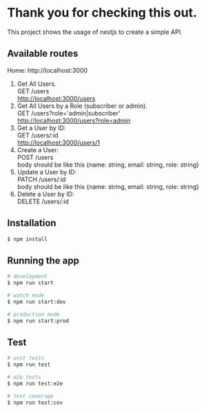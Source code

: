 # Thank you for checking this out.
This project shows the usage of nestjs to create a simple API.
## Available routes
Home: http://localhost:3000

<ol>
      <li>Get All Users. <br/> GET /users <br/> <a href="http://localhost:3000/users" target="_blank">http://localhost:3000/users</a></li>
      <li>Get All Users by a Role (subscriber or admin).<br/> GET /users?role='admin|subscriber' <br/><a href="http://localhost:3000/users?role=admin" target="_blank">http://localhost:3000/users?role=admin</a></li>
      <li>Get a User by ID: <br/> GET /users/:id <br/><a href="http://localhost:3000/users/1" target="_blank">http://localhost:3000/users/1</a></li>
      <li>Create a User: <br/> POST /users <br/> body should be like this {name: string, email: string, role: string}</li>
      <li>Update a User by ID:<br/> PATCH /users/:id <br/> body should be like this {name: string, email: string, role: string}</li>
      <li>Delete a User by ID: <br/> DELETE /users/:id</li>
</ol>


## Installation

```bash
$ npm install
```

## Running the app

```bash
# development
$ npm run start

# watch mode
$ npm run start:dev

# production mode
$ npm run start:prod
```


## Test

```bash
# unit tests
$ npm run test

# e2e tests
$ npm run test:e2e

# test coverage
$ npm run test:cov
```
